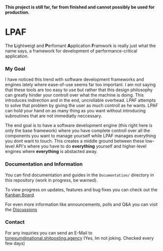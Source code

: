 **This project is still far, far from finished and cannot possibly be used for production.**

# LPAF
The **L**ightweigt and **P**erfomant **A**pplication **F**ramwork is really just what the name says, a framework for development of performance-critical application.

### My Goal
I have noticed this trend with software development frameworks and engines lately where ease-of-use seems far too important. I am not saying that these tools are too easy to use but rather that this design philosophy can greatly hinder your controll over what the machine is doing. This introduces indirection and in the end, uncrollable overhead. LPAF attempts to solve that problem by giving the user as much controll as he wants. LPAF can hold your hand on as many thing as you want without introducing subroutines that are not immediatly neccessary. 

The end goal is to have a software development engine (this right here is only the base framework) where you have complete controll over all the components you want to manage yourself while LPAF manages everything you dont want to touch. This creates a middle ground between these low-level API's where you have to do **everything** yourself and higher-level engines where **everything** is abstacted away.

### Documentation and Information
You can find documentation and guides in the `Documentation/` directory in this repository (work in progress, be warned).

To view progress on updates, features and bug fixes you can check out the [Kanban Board](https://github.com/users/ToneXum/projects/1).

For even more information like announcements, polls and Q&A you can visit the [Discussions](https://github.com/ToneXum/LPAF/discussions)

### Contact
For any inquiries you can send an E-Mail to tonexum@national.shitposting.agency (Yes, Im not joking. Checked every few days)
